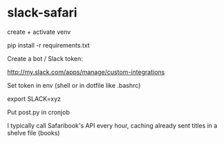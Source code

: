 # slack-safari

create + activate venv

pip install -r requirements.txt 

Create a bot / Slack token:

http://my.slack.com/apps/manage/custom-integrations

Set token in env (shell or in dotfile like .bashrc)

export SLACK=xyz 

Put post.py in cronjob 

I typically call Safaribook's API every hour, caching already sent titles in a shelve file (books)
